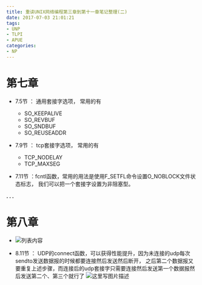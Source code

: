 ```yaml
---
title: 重读UNIX网络编程第三章到第十一章笔记整理(二)
date: 2017-07-03 21:01:21
tags:
- UNP
- TLPI
- APUE
categories:
- NP
---
```



# **第七章**

- 7.5节 ： 通用套接字选项， 常用的有
	- SO_KEEPALIVE
	- SO_REVBUF
	- SO_SNDBUF
	- SO_REUSEADDR

- 7.9节 ：  tcp套接字选项， 常用的有
	- TCP_NODELAY
	- TCP_MAXSEG 
- 7.11节 ：fcntl函数，常用的用法是使用F_SETFL命令设置O_NOBLOCK文件状态标志， 我们可以把一个套接字设置为非阻塞型。

**. . .**<!-- more -->

# **第八章**

- ![列表内容](http://img.blog.csdn.net/20170729024826032?watermark/2/text/aHR0cDovL2Jsb2cuY3Nkbi5uZXQvbm9zaXg=/font/5a6L5L2T/fontsize/400/fill/I0JBQkFCMA==/dissolve/70/gravity/SouthEast)

- 8.11节 ： UDP的connect函数，可以获得性能提升，因为未连接的udp每次sendto发送数据报的时候都要连接然后发送然后断开， 之后第二个数据报又要重复上述步骤，而连接后的udp套接字只需要连接然后发送第一个数据报然后发送第二个、第三个就行了
![这里写图片描述](http://img.blog.csdn.net/20170729025132709?watermark/2/text/aHR0cDovL2Jsb2cuY3Nkbi5uZXQvbm9zaXg=/font/5a6L5L2T/fontsize/400/fill/I0JBQkFCMA==/dissolve/70/gravity/SouthEast)
